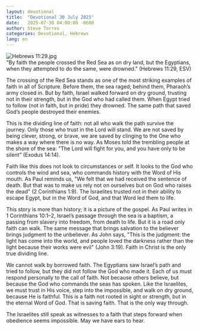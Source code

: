 ```yaml
---
layout: devotional
title:  "Devotional 30 July 2025"
date:   2025-07-30 04:00:00 -0600
author: Steve Torres
categories: Devotional, Hebrews
lang: en
---
```

<img src="https://sitemedia.esteeb.com/file/esteebcomsitemedia/devotional_images/Hebrews/Heb-11_29.jpg?raw=true" alt="Hebrews 11:29.jpg" style="max-width: 100%; height: auto;">

<div class="scripture">
  "By faith the people crossed the Red Sea as on dry land, but the Egyptians, when they attempted to do the same, were drowned." (Hebrews 11:29, ESV) 
</div>

The crossing of the Red Sea stands as one of the most striking examples of faith in all of Scripture. Before them, the sea raged; behind them, Pharaoh’s army closed in. But by faith, Israel walked forward on dry ground, trusting not in their strength, but in the God who had called them. When Egypt tried to follow (not in faith, but in pride) they drowned. The same path that saved God’s people destroyed their enemies.

This is the dividing line of faith: not all who walk the path survive the journey. Only those who trust in the Lord will stand. We are not saved by being clever, strong, or brave, we are saved by clinging to the One who makes a way where there is no way. As Moses told the trembling people at the shore of the sea: "The Lord will fight for you, and you have only to be silent” (Exodus 14:14).

Faith like this does not look to circumstances or self. It looks to the God who controls the wind and sea, who commands history with the Word of His mouth. As Paul reminds us, "We felt that we had received the sentence of death. But that was to make us rely not on ourselves but on God who raises the dead" (2 Corinthians 1:9). The Israelites trusted not in their ability to escape Egypt, but in the Word of God, and that Word led them to life.

This story is more than history; it is a picture of the gospel. As Paul writes in 1 Corinthians 10:1–2, Israel’s passage through the sea is a baptism, a passing from slavery into freedom, from death to life. But it is a road only faith can walk. The same message that brings salvation to the believer brings judgment to the unbeliever. As John says, "This is the judgment: the light has come into the world, and people loved the darkness rather than the light because their works were evil" (John 3:19). Faith in Christ is the only true dividing line.

We cannot walk by borrowed faith. The Egyptians saw Israel’s path and tried to follow, but they did not follow the God who made it. Each of us must respond personally to the call of faith. Not because others believe, but because the God who commands the seas has spoken. Like the Israelites, we must trust in His voice, step into the impossible, and walk on dry ground, because He is faithful. This is a faith not rooted in sight or strength, but in the eternal Word of God. That is saving faith. That is the only way through.

The Israelites still speak as witnesses to a faith that steps forward when obedience seems impossible. May we have ears to hear.